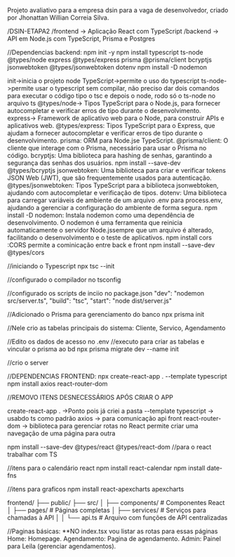 Projeto avaliativo para a empresa dsin para a vaga de desenvolvedor, criado por Jhonattan Willian Correia Silva.

/DSIN-ETAPA2
  /frontend  -> Aplicação React com TypeScript
  /backend   -> API em Node.js com TypeScript, Prisma e Postgres

//Dependencias backend:
npm init -y
npm install typescript ts-node @types/node express @types/express prisma @prisma/client bcryptjs jsonwebtoken @types/jsonwebtoken dotenv
npm install -D nodemon

init->inicia o projeto node
TypeScript->permite o uso do typescript
ts-node->permite usar o typescript sem compilar, não preciso dar dois comandos para executar o código tipo o tsc e depois o node, rodo só o ts-node no arquivo ts
@types/node-> Tipos TypeScript para o Node.js, para fornecer autocompletar e verificar erros de tipo durante o desenvolvimento.
express-> Framework de aplicativo web para o Node, para construir APIs e aplicativos web.
@types/express: Tipos TypeScript para o Express, que ajudam a fornecer autocompletar e verificar erros de tipo durante o desenvolvimento.
prisma: ORM para Node.jse TypeScript.
@prisma/client: O cliente que interage com o Prisma, necessário para usar o Prisma no código.
bcryptjs: Uma biblioteca para hashing de senhas, garantindo a segurança das senhas dos usuários.
npm install --save-dev @types/bcryptjs
jsonwebtoken: Uma biblioteca para criar e verificar tokens JSON Web (JWT), que são frequentemente usados para autenticação.
@types/jsonwebtoken: Tipos TypeScript para a biblioteca jsonwebtoken, ajudando com autocompletar e verificação de tipos.
dotenv: Uma biblioteca para carregar variáveis de ambiente de um arquivo .env para process.env, ajudando a gerenciar a configuração do ambiente de forma segura.
npm install -D nodemon: Instala nodemon como uma dependência de desenvolvimento. O nodemon é uma ferramenta que reinicia automaticamente o servidor Node.jssempre que um arquivo é alterado, facilitando o desenvolvimento e o teste de aplicativos.
npm install cors :CORS permite a cominicação entre back e front
npm install --save-dev @types/cors

//iniciando o Typescript
npx tsc --init

//configurado o compilador no tsconfig

//configurado os scripts de inciio no package.json
  "dev": "nodemon src/server.ts",
  "build": "tsc",
  "start": "node dist/server.js"

//Adicionado o Prisma para gerenciamento do banco
npx prisma init

//Nele crio as tabelas principais do sistema:
Cliente, Servico, Agendamento

//Edito os dados de acesso no .env
//executo para criar as tabelas e vincular o prisma ao bd
npx prisma migrate dev --name init

//crio o server


//DEPENDENCIAS FRONTEND:
npx create-react-app . --template typescript
npm install axios react-router-dom

//REMOVO ITENS DESNECESSÁRIOS APÓS CRIAR O APP

create-react-app . ->Ponto pois já criei a pasta
--template typescript -> usabdo ts como padrão
axios -> para comunicação api front
react-router-dom -> biblioteca para gerenciar rotas no React permite criar uma navegação de uma página para outra

npm install --save-dev @types/react @types/react-dom //para o react trabalhar com TS

//itens para o calendário react
npm install react-calendar
npm install date-fns

//itens para graficos
npm install react-apexcharts apexcharts


frontend/
├── public/
├── src/
│   ├── components/       # Componentes React
│   ├── pages/            # Páginas completas
│   ├── services/         # Serviços para chamadas à API
│   │   └── api.ts        # Arquivo com funções de API centralizadas


//Paginas básicas:
**NO index.tsx vou listar as rotas para essas páginas
Home: Homepage.
Agendamento: Pagina de agendamento.
Admin: Painel para Leila (gerenciar agendamentos).

